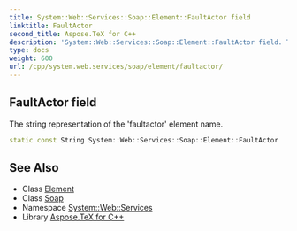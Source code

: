 ```yaml
---
title: System::Web::Services::Soap::Element::FaultActor field
linktitle: FaultActor
second_title: Aspose.TeX for C++
description: 'System::Web::Services::Soap::Element::FaultActor field. The string representation of the ''faultactor'' element name in C++.'
type: docs
weight: 600
url: /cpp/system.web.services/soap/element/faultactor/
---
```

## FaultActor field


The string representation of the 'faultactor' element name.

```cpp
static const String System::Web::Services::Soap::Element::FaultActor
```

## See Also

* Class [Element](../)
* Class [Soap](../../)
* Namespace [System::Web::Services](../../../)
* Library [Aspose.TeX for C++](../../../../)
